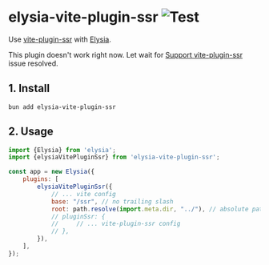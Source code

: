 # elysia-vite-plugin-ssr ![Test](https://github.com/timnghg/elysia-vite-plugin-ssr/actions/workflows/main.yml/badge.svg)

Use [vite-plugin-ssr](https://vite-plugin-ssr.com/) with [Elysia](https://elysiajs.com/).

This plugin doesn't work right now. Let wait for [Support vite-plugin-ssr](https://github.com/oven-sh/bun/issues/3743)
issue resolved.

## 1. Install

`bun add elysia-vite-plugin-ssr`

## 2. Usage

```js
import {Elysia} from 'elysia';
import {elysiaVitePluginSsr} from 'elysia-vite-plugin-ssr';

const app = new Elysia({
    plugins: [
        elysiaVitePluginSsr({
            // ... vite config
            base: "/ssr", // no trailing slash
            root: path.resolve(import.meta.dir, "../"), // absolute path to parent-dir, dirs should exist: [parent-dir]/pages, [parent-dir]/renderer
            // pluginSsr: {
            //     // ... vite-plugin-ssr config
            // },
        }),
    ],
});
```